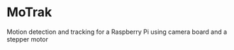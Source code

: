 MoTrak
======

Motion detection and tracking for a Raspberry Pi using camera board and a stepper motor
